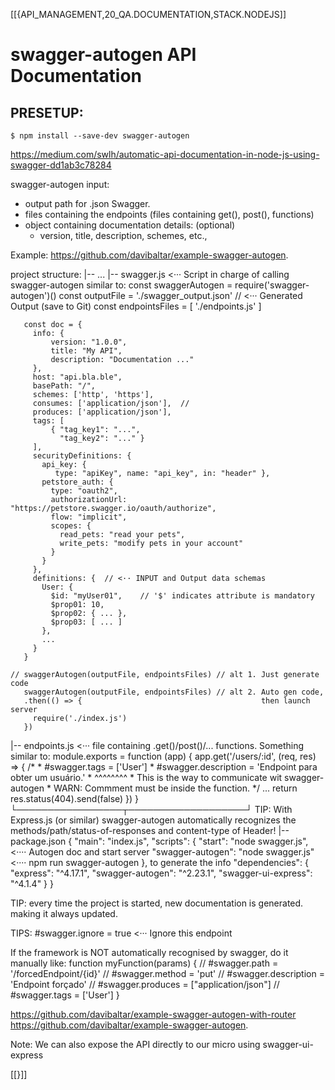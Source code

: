 [[{API_MANAGEMENT,20_QA.DOCUMENTATION,STACK.NODEJS]]
# swagger-autogen API Documentation 

## PRESETUP:

```
$ npm install --save-dev swagger-autogen
```

https://medium.com/swlh/automatic-api-documentation-in-node-js-using-swagger-dd1ab3c78284

swagger-autogen input:
- output path for .json Swagger.
- files containing the endpoints (files containing get(), post(),  functions)
- object containing documentation details: (optional)
  - version, title, description, schemes, etc.,

Example: https://github.com/davibaltar/example-swagger-autogen. 


project structure:
|-- ...
|-- swagger.js     <··· Script in charge of calling swagger-autogen
                        similar to:
       const swaggerAutogen = require('swagger-autogen')()
       const outputFile = './swagger_output.json' // <··· Generated Output (save to Git)
       const endpointsFiles = [
         './endpoints.js'
       ]          

       const doc = {
         info: {
             version: "1.0.0",
             title: "My API",
             description: "Documentation ..."
         },
         host: "api.bla.ble",
         basePath: "/",
         schemes: ['http', 'https'],
         consumes: ['application/json'],  // 
         produces: ['application/json'],
         tags: [
             { "tag_key1": "...", 
               "tag_key2": "..." }
         ],
         securityDefinitions: {
           api_key: { 
              type: "apiKey", name: "api_key", in: "header" },
           petstore_auth: {
             type: "oauth2",
             authorizationUrl: "https://petstore.swagger.io/oauth/authorize",
             flow: "implicit",
             scopes: {
               read_pets: "read your pets",
               write_pets: "modify pets in your account"
             }
           }
         },
         definitions: {  // <·· INPUT and Output data schemas
           User: {
             $id: "myUser01",    // '$' indicates attribute is mandatory
             $prop01: 10,
             $prop02: { ... },
             $prop03: [ ... ]
           },
           ...
         }
       }

    // swaggerAutogen(outputFile, endpointsFiles) // alt 1. Just generate code
       swaggerAutogen(outputFile, endpointsFiles) // alt 2. Auto gen code,
       .then(() => {                                        then launch server
         require('./index.js')
       })
|-- endpoints.js   <··· file containing .get()/post()/... functions.
    Something similar to:
        module.exports = function (app) {
          app.get('/users/:id', (req, res) => {
            /*
             * #swagger.tags = ['User']
             * #swagger.description = 'Endpoint para obter um usuário.'
             * ^^^^^^^^ 
             * This is the way to communicate wit swagger-autogen
             * WARN: Commment must be inside the function.
             */
            ... 
            return res.status(404).send(false)
          })
        }
        └─────────────────┬───────────────────┘
    TIP: With Express.js (or similar) swagger-autogen 
         automatically recognizes the 
         methods/path/status-of-responses and 
         content-type of Header!
|-- package.json
    {
      "main": "index.js",
      "scripts": {
        "start": "node swagger.js",          <···· Autogen doc and start server
        "swagger-autogen": "node swagger.js" <···· npm run swagger-autogen
      },                                           to generate the info
      "dependencies": {
        "express": "^4.17.1",
        "swagger-autogen": "^2.23.1",
        "swagger-ui-express": "^4.1.4"
      }
    }

TIP: every time the project is started, new documentation is generated.
     making it always updated.

TIPS:  #swagger.ignore = true       <··· Ignore this endpoint 

If the framework is NOT automatically recognised by swagger, do it manually like:
 function myFunction(params) {
  // #swagger.path = '/forcedEndpoint/{id}'
  // #swagger.method = 'put'
  // #swagger.description = 'Endpoint forçado'
  // #swagger.produces = ["application/json"]
  // #swagger.tags = ['User']
  }

https://github.com/davibaltar/example-swagger-autogen-with-router
https://github.com/davibaltar/example-swagger-autogen.

Note: We can also expose the API directly to our micro using swagger-ui-express

[[}]]
